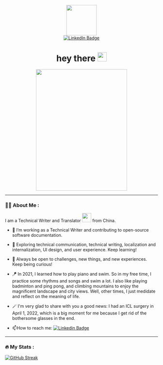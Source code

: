 <div id="header" align="center">
  <img src="https://media.giphy.com/media/RkX2zcpO79EAf82ESl/giphy.gif" width="100"/>
<div id="badges">
  <a href="https://www.linkedin.com/in/%E9%9B%85%E6%83%A0-%E9%A5%B6-80834b124/">
    <img src="https://img.shields.io/badge/LinkedIn-blue?style=for-the-badge&logo=linkedin&logoColor=white" alt="LinkedIn Badge"/>
  </a>
</div>
  <img src="https://komarev.com/ghpvc/?username=EstelleRao&style=flat-square&color=blue" alt=""/>
  <h1>
  hey there
  <img src="https://media.giphy.com/media/hvRJCLFzcasrR4ia7z/giphy.gif" width="30px"/>
  </h1>
</div>
<div align="center">
  <img src="https://media.giphy.com/media/cQ23bDqzbWbh240xQq/giphy.gif" width="300" height="400"/>
</div> 

---

### :woman_technologist: About Me :
I am a Technical Writer and Translator <img src="https://media.giphy.com/media/WUlplcMpOCEmTGBtBW/giphy.gif" width="30"> from China.
- :telescope: I’m working as a Technical Writer and contributing to open-source software documentation.

- :seedling: Exploring technical communication, technical writing, localization and internalization, UI design, and user experience. Keep learning!

- :thinking: Always be open to challenges, new things, and new experiences. Keep being curious!

- :kite: In 2021, I learned how to play piano and swim. So in my free time, I practice some rhythms and songs and swim a lot. I also like playing badminton and ping pong, and climbing mountains to enjoy the magnificent landscape and city views. Well, other times, I just medidate and reflect on the meaning of life.

- :magic_wand: I'm very glad to share with you a good news: I had an ICL surgery in April 1, 2022, which is a big moment for me because I get rid of the bothersome glasses in the end. 

- :mailbox:How to reach me: [![Linkedin Badge](https://img.shields.io/badge/-EstelleRao-blue?style=flat&logo=Linkedin&logoColor=white)](https://www.linkedin.com/in/%E9%9B%85%E6%83%A0-%E9%A5%B6-80834b124/)

---

### :fire: My Stats :
[![GitHub Streak](http://github-readme-streak-stats.herokuapp.com?user=EstelleRao&theme=dark&background=000000)](https://git.io/streak-stats)
